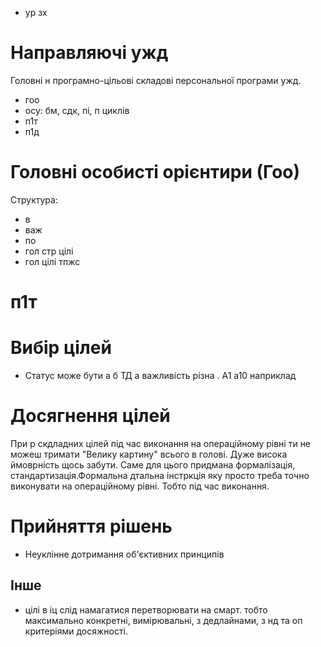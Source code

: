 * ур зх
# Направляючі ужд
Головні н програмно-цільові складові персональної програми ужд. 
* гоо
* осу: бм, сдк, пі, п циклів
* п1т
* п1д
# Головні особисті орієнтири (Гоо)
Структура:
- в 
- важ 
- по 
- гол стр цілі 
- гол цілі тпжс 
# п1т

# Вибір цілей
* Статус може бути а б ТД а важливість різна . А1 а10 наприклад 
# Досягнення цілей
При р скдладних цілей під час виконання на операційному рівні ти не можеш тримати "Велику картину" всього в голові. Дуже висока ймоврність щось забути. Саме для цього придмана формалізація, стандартизація.Формальна дтальна інстркція яку просто треба точно виконувати на операційному рівні. Тобто під час виконання.

# Прийняття рішень
- Неуклінне дотримання об'єктивних принципів 

## Інше
* цілі в іц слід намагатися перетворювати на смарт. тобто максимально конкретні, вимірювальні, з дедлайнами, з нд та оп критеріями досяжності. 